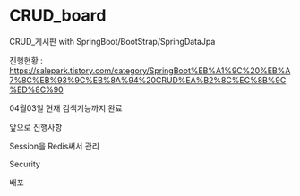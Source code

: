# CRUD_board
CRUD_게시판 with SpringBoot/BootStrap/SpringDataJpa


진행현황 : https://salepark.tistory.com/category/SpringBoot%EB%A1%9C%20%EB%A7%8C%EB%93%9C%EB%8A%94%20CRUD%EA%B2%8C%EC%8B%9C%ED%8C%90

04월03일 현재 검색기능까지 완료

앞으로 진행사항

Session을 Redis써서 관리

Security

배포
